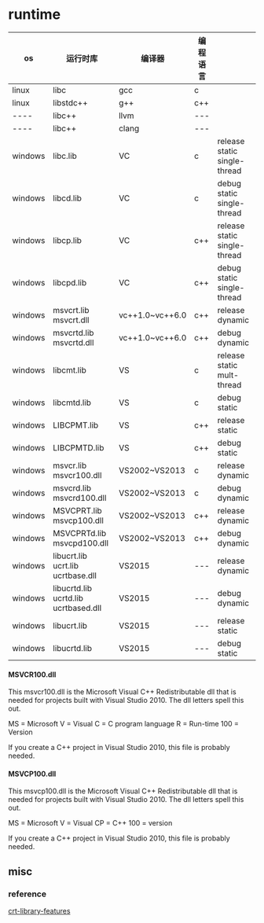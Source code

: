 # runtime


|os|运行时库|编译器|编程语言||
|----|---|---|---|---|
|linux|libc|gcc|c|
|linux|libstdc++|g++|c++|
|----|libc++|llvm|---|
|----|libc++|clang|---|
|windows|libc.lib| VC|c|release static single-thread|
|windows|libcd.lib| VC|c|debug static single-thread|
|windows|libcp.lib| VC|c++|release static single-thread|
|windows|libcpd.lib| VC|c++|debug static single-thread|
|windows|msvcrt.lib msvcrt.dll|vc++1.0~vc++6.0| c++|release dynamic|
|windows|msvcrtd.lib msvcrtd.dll|vc++1.0~vc++6.0| c++|debug dynamic|
|windows|libcmt.lib| VS|c|release static mult-thread|
|windows|libcmtd.lib|VS |c|debug static|
|windows|LIBCPMT.lib| VS|c++|release static|
|windows|LIBCPMTD.lib|VS |c++|debug static|
|windows|msvcr.lib msvcr100.dll|VS2002~VS2013 |c|release dynamic|
|windows|msvcrd.lib msvcrd100.dll|VS2002~VS2013 |c|debug dynamic|
|windows|MSVCPRT.lib msvcp100.dll|VS2002~VS2013 |c++|release dynamic|
|windows|MSVCPRTd.lib msvcpd100.dll|VS2002~VS2013 |c++|debug dynamic|
|windows| libucrt.lib ucrt.lib ucrtbase.dll|VS2015|---|release dynamic|
|windows| libucrtd.lib ucrtd.lib ucrtbased.dll|VS2015|---|debug dynamic|
|windows| libucrt.lib |VS2015|---|release static|
|windows| libucrtd.lib |VS2015|---|debug static|
#### MSVCR100.dll

This msvcr100.dll is the Microsoft Visual C++ Redistributable dll that is needed for projects built with Visual Studio 2010. The dll letters spell this out.

MS = Microsoft
V = Visual
C = C program language
R = Run-time
100 = Version

If you create a C++ project in Visual Studio 2010, this file is probably needed.

#### MSVCP100.dll
This msvcp100.dll is the Microsoft Visual C++ Redistributable dll that is needed for projects built with Visual Studio 2010. The dll letters spell this out.

MS = Microsoft
V = Visual
CP = C++
100 = version

If you create a C++ project in Visual Studio 2010, this file is probably needed.

## misc
### reference
[crt-library-features](https://learn.microsoft.com/en-us/cpp/c-runtime-library/crt-library-features?view=msvc-170)